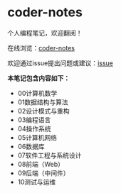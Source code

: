 # coder-notes

个人编程笔记，欢迎翻阅！

在线浏览：[coder-notes](https://givedrug.github.io/coder-notes/)

欢迎通过issue提出问题或建议：[issue](https://github.com/givedrug/coder-notes/issues)

**本笔记包含内容如下：**

- 00计算机数学
- 01数据结构与算法
- 02设计模式与重构
- 03编程语言
- 04操作系统
- 05计算机网络
- 06数据库
- 07软件工程与系统设计
- 08前端（Web）
- 09后端（中间件）
- 10测试与运维
